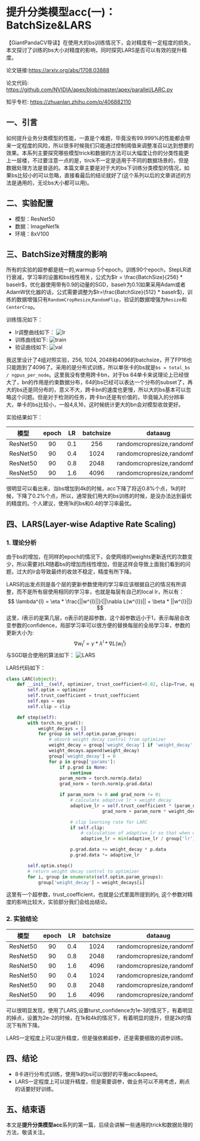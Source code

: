 # 提升分类模型acc(一)：BatchSize&LARS

【GiantPandaCV导读】在使用大的bs训练情况下，会对精度有一定程度的损失，本文探讨了训练的bs大小对精度的影响，同时探究LARS是否可以有效的提升精度。


论文链接:https://arxiv.org/abs/1708.03888 

论文代码: https://github.com/NVIDIA/apex/blob/master/apex/parallel/LARC.py

知乎专栏: https://zhuanlan.zhihu.com/p/406882110

## 一、引言

如何提升业务分类模型的性能，一直是个难题，毕竟没有99.999%的性能都会带来一定程度的风险，所以很多时候我们只能通过控制阈值来调整准召以达到想要的效果。本系列主要探究哪些模型trick和数据的方法可以大幅度让你的分类性能更上一层楼，不过要注意一点的是，tirck不一定是适用于不同的数据场景的，但是数据处理方法是普适的。本篇文章主要是对于大的bs下训练分类模型的情况，如果bs比较小的可以忽略，直接看最后的结论就好了(这个系列以后的文章讲述的方法是通用的，无论bs大小都可以用)。

## 二、实验配置

- 模型：ResNet50
- 数据：ImageNet1k
- 环境：8xV100

## 三、BatchSize对精度的影响

所有的实验的超参都是统一的,warmup 5个epoch，训练90个epoch，StepLR进行衰减，学习率的设置和bs线性相关，公式为$lr = \frac{BatchSize}{256} * baselr$，优化器使用带有0.9的动量的SGD，baselr为0.1(如果采用Adam或者AdamW优化器的话，公式需要调整为$lr=\frac{BatchSize}{512} * baselr$)，训练的数据增强只有```RandomCropResize```,```RandomFlip```，验证的数据增强为```Resize```和```CenterCrop```。

训练情况如下：
- lr调整曲线如下：
    ![lr](https://img-blog.csdnimg.cn/img_convert/499bb18286ad9d2bd6a38808563f095e.png)
- 训练曲线如下:
    ![train](https://img-blog.csdnimg.cn/img_convert/c0e9b25a41d4e7bdebca9cdd1d58e9f5.png)
- 验证曲线如下:
    ![val](https://img-blog.csdnimg.cn/img_convert/64688f2421deadbebdb8eb01746d71e5.png)

我这里设计了4组对照实验，256, 1024, 2048和4096的batchsize，开了FP16也只能跑到了4096了。采用的是分布式训练，所以单张卡的bs就是```bs = total_bs / ngpus_per_node```。这里我没有使用跨卡bn，对于bs 64单卡来说理论上已经很大了，bn的作用是约束数据分布，64的bs已经可以表达一个分布的subset了，再大的bs还是同分布的，意义不大，跨卡bn的速度也更慢，所以大的bs基本可以忽略这个问题。但是对于检测的任务，跨卡bn还是有价值的，毕竟输入的分辨率大，单卡的bs比较小，一般4,8,16，这时候统计更大的bn会对模型收敛更好。

实验结果如下：

|模型|epoch|LR|batchsize|dataaug|acc@top1|
|:---:|:---:|:---:|:---:|:---:|:---:|
|ResNet50|90|0.1|256|randomcropresize,randomflip|76.422%|
|ResNet50|90|0.4|1024|randomcropresize,randomflip|76.228%|
|ResNet50|90|0.8|2048|randomcropresize,randomflip|76.132%|
|ResNet50|90|1.6|4096|randomcropresize,randomflip|75.75%|

很明显可以看出来，当bs增加到4k的时候，acc下降了将近0.8%个点，1k的时候，下降了0.2%个点，所以，通常我们用大的bs训练的时候，是没办法达到最优的精度的。个人建议，使用1k的bs和0.4的学习率最优。

## 四、LARS(Layer-wise Adaptive Rate Scaling)

### 1. 理论分析
由于bs的增加，在同样的epoch的情况下，会使网络的weights更新迭代的次数变少，所以需要对LR随着bs的增加而线性增加，但是这样会导致上面我们看到的问题，过大的lr会导致最终的收敛不稳定，精度有所下降。

LARS的出发点则是各个层的更新参数使用的学习率应该根据自己的情况有所调整，而不是所有层使用相同的学习率，也就是每层有自己的local lr，所以有：
$$
\lambda^{l} = \eta * \frac{||w^{l}||}{||\nabla L(w^{l})|| + \beta * ||w^{l}||}
$$
这里，$l$表示的是第几层，$\eta$表示的是超参数，这个超参数远小于1，表示每层会改变参数的confidence，局部学习率可以很方便的替换每层的全局学习率，参数的更新大小为:
$$
\nabla w_{t}^{l} = \gamma * \lambda^{l} * \nabla L(w_{t}^{l})
$$
与SGD联合使用的算法如下：
![LARS](https://img-blog.csdnimg.cn/img_convert/ef7440dda41ecaac07b6c1d1e76fc41a.png)

LARS代码如下：
```python
class LARC(object):
    def __init__(self, optimizer, trust_coefficient=0.02, clip=True, eps=1e-8):
        self.optim = optimizer
        self.trust_coefficient = trust_coefficient
        self.eps = eps
        self.clip = clip

    def step(self):
        with torch.no_grad():
            weight_decays = []
            for group in self.optim.param_groups:
                # absorb weight decay control from optimizer
                weight_decay = group['weight_decay'] if 'weight_decay' in group else 0
                weight_decays.append(weight_decay)
                group['weight_decay'] = 0
                for p in group['params']:
                    if p.grad is None:
                        continue
                    param_norm = torch.norm(p.data)
                    grad_norm = torch.norm(p.grad.data)

                    if param_norm != 0 and grad_norm != 0:
                        # calculate adaptive lr + weight decay
                        adaptive_lr = self.trust_coefficient * (param_norm) / (
                                    grad_norm + param_norm * weight_decay + self.eps)

                        # clip learning rate for LARC
                        if self.clip:
                            # calculation of adaptive_lr so that when multiplied by lr it equals `min(adaptive_lr, lr)`
                            adaptive_lr = min(adaptive_lr / group['lr'], 1)

                        p.grad.data += weight_decay * p.data
                        p.grad.data *= adaptive_lr

        self.optim.step()
        # return weight decay control to optimizer
        for i, group in enumerate(self.optim.param_groups):
            group['weight_decay'] = weight_decays[i]
```
这里有一个超参数，trust_coefficient，也就是公式里面所提到的$\eta$, 这个参数对精度的影响比较大，实验部分我们会给出结论。


### 2. 实验结论

|模型|epoch|LR|batchsize|dataaug|acc@top1|trust_confidence|
|:---:|:---:|:---:|:---:|:---:|:---:|:---:|
|ResNet50|90|0.4|1024|randomcropresize,randomflip|75.146%|1e-3|
|ResNet50|90|0.8|2048|randomcropresize,randomflip|73.946%|1e-3|
|ResNet50|90|1.6|4096|randomcropresize,randomflip|72.396%|1e-3|
|ResNet50|90|0.4|1024|randomcropresize,randomflip|76.234%|2e-2|
|ResNet50|90|0.8|2048|randomcropresize,randomflip|75.898%|2e-2|
|ResNet50|90|1.6|4096|randomcropresize,randomflip|75.842%|2e-2|

可以很明显发现，使用了LARS,设置turst_confidence为1e-3的情况下，有着明显的掉点，设置为2e-2的时候，在1k和4k的情况下，有着明显的提升，但是2k的情况下有所下降。

LARS一定程度上可以提升精度，但是强依赖超参，还是需要细致的调参训练。


## 四、结论

- 8卡进行分布式训练，使用1k的bs可以很好的平衡acc&speed。
- LARS一定程度上可以提升精度，但是需要调参，做业务可以不用考虑，刷点的话要好好训练。

## 五、结束语

本文是**提升分类模型acc**系列的第一篇，后续会讲解一些通用的trick和数据处理的方法，敬请关注。









